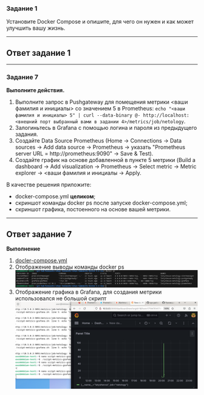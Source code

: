 
### Задание 1

Установите Docker Compose и опишите, для чего он нужен и как может улучшить вашу жизнь.

---
##  Ответ задание 1


---

### Задание 7 

**Выполните действия.**
1. Выполните запрос в Pushgateway для помещения метрики <ваши фамилия и инициалы> со значением 5 в Prometheus: ```echo "<ваши фамилия и инициалы> 5" | curl --data-binary @- http://localhost:<внешний порт выбранный вами в задании 4>/metrics/job/netology```.
2. Залогиньтесь в Grafana с помощью логина и пароля из предыдущего задания.
3. Cоздайте Data Source Prometheus (Home -> Connections -> Data sources -> Add data source -> Prometheus -> указать "Prometheus server URL = http://prometheus:9090" -> Save & Test).
4. Создайте график на основе добавленной в пункте 5 метрики (Build a dashboard -> Add visualization -> Prometheus -> Select metric -> Metric explorer -> <ваши фамилия и инициалы -> Apply.

В качестве решения приложите:

* docker-compose.yml **целиком**;
* скриншот команды docker ps после запуске docker-compose.yml;
* скриншот графика, постоенного на основе вашей метрики.

---
##  Ответ задание 7
**Выполнение**
1. [docler-compose.yml](https://github.com/Nebsiw/sdvps-homeworks/blob/main/docker-6.4-new/compose.yml)
2. Отображение выводы команды docker ps ![docker ps](https://github.com/Nebsiw/sdvps-homeworks/blob/main/docker-6.4-new/images/Screenshot%20from%202024-06-27%2019-46-46.png)
3. Отображение графика в Grafana, для создания метрики использовался не большой скрипт ![grafana](https://github.com/Nebsiw/sdvps-homeworks/blob/main/docker-6.4-new/images/Screenshot%20from%202024-06-27%2020-16-35.png)
